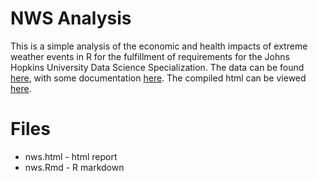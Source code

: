 # NWS Analysis

This is a simple analysis of the economic and health impacts of extreme weather events in R
for the fulfillment of requirements for the Johns Hopkins University Data Science Specialization.
The data can be found [here](https://d396qusza40orc.cloudfront.net/repdata/data/StormData.csv.bz2),
with some documentation [here](https://d396qusza40orc.cloudfront.net/repdata/peer2_doc/pd01016005curr.pdf).
The compiled html can be viewed [here](https://htmlpreview.github.io/?https://github.com/msieviec/nws/blob/master/nws.html).

# Files

* nws.html - html report
* nws.Rmd - R markdown
